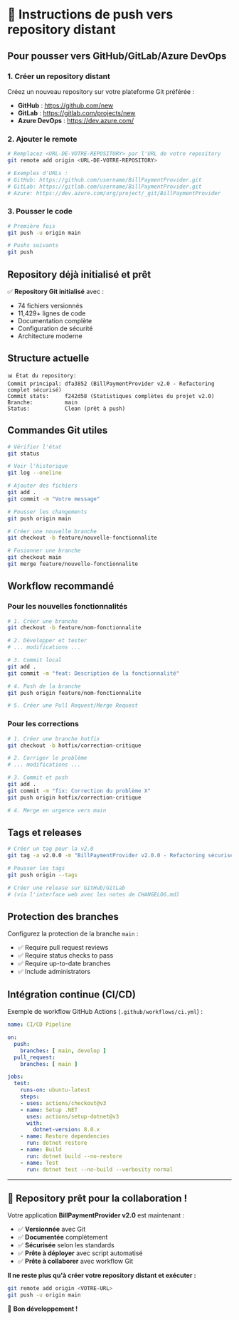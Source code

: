 # 🚀 Instructions de push vers repository distant

## Pour pousser vers GitHub/GitLab/Azure DevOps

### 1. Créer un repository distant
Créez un nouveau repository sur votre plateforme Git préférée :
- **GitHub** : https://github.com/new
- **GitLab** : https://gitlab.com/projects/new
- **Azure DevOps** : https://dev.azure.com/

### 2. Ajouter le remote
```bash
# Remplacez <URL-DE-VOTRE-REPOSITORY> par l'URL de votre repository
git remote add origin <URL-DE-VOTRE-REPOSITORY>

# Exemples d'URLs :
# GitHub: https://github.com/username/BillPaymentProvider.git
# GitLab: https://gitlab.com/username/BillPaymentProvider.git
# Azure: https://dev.azure.com/org/project/_git/BillPaymentProvider
```

### 3. Pousser le code
```bash
# Première fois
git push -u origin main

# Pushs suivants
git push
```

## Repository déjà initialisé et prêt

✅ **Repository Git initialisé** avec :
- 74 fichiers versionnés
- 11,429+ lignes de code
- Documentation complète
- Configuration de sécurité
- Architecture moderne

## Structure actuelle

```
📊 État du repository:
Commit principal: dfa3852 (BillPaymentProvider v2.0 - Refactoring complet sécurisé)
Commit stats:     f242d58 (Statistiques complètes du projet v2.0)
Branche:          main
Status:           Clean (prêt à push)
```

## Commandes Git utiles

```bash
# Vérifier l'état
git status

# Voir l'historique
git log --oneline

# Ajouter des fichiers
git add .
git commit -m "Votre message"

# Pousser les changements
git push origin main

# Créer une nouvelle branche
git checkout -b feature/nouvelle-fonctionnalite

# Fusionner une branche
git checkout main
git merge feature/nouvelle-fonctionnalite
```

## Workflow recommandé

### Pour les nouvelles fonctionnalités
```bash
# 1. Créer une branche
git checkout -b feature/nom-fonctionnalite

# 2. Développer et tester
# ... modifications ...

# 3. Commit local
git add .
git commit -m "feat: Description de la fonctionnalité"

# 4. Push de la branche
git push origin feature/nom-fonctionnalite

# 5. Créer une Pull Request/Merge Request
```

### Pour les corrections
```bash
# 1. Créer une branche hotfix
git checkout -b hotfix/correction-critique

# 2. Corriger le problème
# ... modifications ...

# 3. Commit et push
git add .
git commit -m "fix: Correction du problème X"
git push origin hotfix/correction-critique

# 4. Merge en urgence vers main
```

## Tags et releases

```bash
# Créer un tag pour la v2.0
git tag -a v2.0.0 -m "BillPaymentProvider v2.0.0 - Refactoring sécurisé complet"

# Pousser les tags
git push origin --tags

# Créer une release sur GitHub/GitLab
# (via l'interface web avec les notes de CHANGELOG.md)
```

## Protection des branches

Configurez la protection de la branche `main` :
- ✅ Require pull request reviews
- ✅ Require status checks to pass
- ✅ Require up-to-date branches
- ✅ Include administrators

## Intégration continue (CI/CD)

Exemple de workflow GitHub Actions (`.github/workflows/ci.yml`) :
```yaml
name: CI/CD Pipeline

on:
  push:
    branches: [ main, develop ]
  pull_request:
    branches: [ main ]

jobs:
  test:
    runs-on: ubuntu-latest
    steps:
    - uses: actions/checkout@v3
    - name: Setup .NET
      uses: actions/setup-dotnet@v3
      with:
        dotnet-version: 8.0.x
    - name: Restore dependencies
      run: dotnet restore
    - name: Build
      run: dotnet build --no-restore
    - name: Test
      run: dotnet test --no-build --verbosity normal
```

---

## 🎯 Repository prêt pour la collaboration !

Votre application **BillPaymentProvider v2.0** est maintenant :
- ✅ **Versionnée** avec Git
- ✅ **Documentée** complètement  
- ✅ **Sécurisée** selon les standards
- ✅ **Prête à déployer** avec script automatisé
- ✅ **Prête à collaborer** avec workflow Git

**Il ne reste plus qu'à créer votre repository distant et exécuter :**
```bash
git remote add origin <VOTRE-URL>
git push -u origin main
```

🚀 **Bon développement !**

